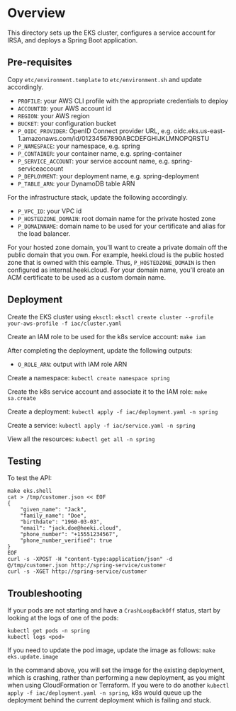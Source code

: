 # Overview
This directory sets up the EKS cluster, configures a service account for IRSA, and deploys a Spring Boot application.

## Pre-requisites
Copy `etc/environment.template` to `etc/environment.sh` and update accordingly.
* `PROFILE`: your AWS CLI profile with the appropriate credentials to deploy
* `ACCOUNTID`: your AWS account id
* `REGION`: your AWS region
* `BUCKET`: your configuration bucket
* `P_OIDC_PROVIDER`: OpenID Connect provider URL, e.g. oidc.eks.us-east-1.amazonaws.com/id/01234567890ABCDEFGHIJKLMNOPQRSTU
* `P_NAMESPACE`: your namespace, e.g. spring
* `P_CONTAINER`: your container name, e.g. spring-container
* `P_SERVICE_ACCOUNT`: your service account name, e.g. spring-serviceaccount
* `P_DEPLOYMENT`: your deployment name, e.g. spring-deployment
* `P_TABLE_ARN`: your DynamoDB table ARN

For the infrastructure stack, update the following accordingly.
* `P_VPC_ID`: your VPC id
* `P_HOSTEDZONE_DOMAIN`: root domain name for the private hosted zone
* `P_DOMAINNAME`: domain name to be used for your certificate and alias for the load balancer.

For your hosted zone domain, you'll want to create a private domain off the public domain that you own. For example, heeki.cloud is the public hosted zone that is owned with this eample. Thus, `P_HOSTEDZONE_DOMAIN` is then configured as internal.heeki.cloud. For your domain name, you'll create an ACM certificate to be used as a custom domain name.

## Deployment
Create the EKS cluster using `eksctl`: `eksctl create cluster --profile your-aws-profile -f iac/cluster.yaml`

Create an IAM role to be used for the k8s service account: `make iam`

After completing the deployment, update the following outputs:
* `O_ROLE_ARN`: output with IAM role ARN

Create a namespace: `kubectl create namespace spring`

Create the k8s service account and associate it to the IAM role: `make sa.create`

Create a deployment: `kubectl apply -f iac/deployment.yaml -n spring`

Create a service: `kubectl apply -f iac/service.yaml -n spring`

View all the resources: `kubectl get all -n spring`

## Testing
To test the API:
```
make eks.shell
cat > /tmp/customer.json << EOF
{
    "given_name": "Jack",
    "family_name": "Doe",
    "birthdate": "1960-03-03",
    "email": "jack.doe@heeki.cloud",
    "phone_number": "+15551234567",
    "phone_number_verified": true
}
EOF
curl -s -XPOST -H "content-type:application/json" -d @/tmp/customer.json http://spring-service/customer
curl -s -XGET http://spring-service/customer
```

## Troubleshooting
If your pods are not starting and have a `CrashLoopBackOff` status, start by looking at the logs of one of the pods: 
```
kubectl get pods -n spring
kubectl logs <pod>
```

If you need to update the pod image, update the image as follows: `make eks.update.image`

In the command above, you will set the image for the existing deployment, which is crashing, rather than performing a new deployment, as you might when using CloudFormation or Terraform. If you were to do another `kubectl apply -f iac/deployment.yaml -n spring`, k8s would queue up the deployment behind the current deployment which is failing and stuck.
